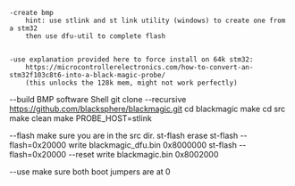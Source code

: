     -create bmp 
        hint: use stlink and st link utility (windows) to create one from a stm32
        then use dfu-util to complete flash
        
    
    -use explanation provided here to force install on 64k stm32: 
        https://microcontrollerelectronics.com/how-to-convert-an-stm32f103c8t6-into-a-black-magic-probe/
        (this unlocks the 128k mem, might not work perfectly)
        
--build BMP software
		Shell
		git clone --recursive https://github.com/blacksphere/blackmagic.git
		cd blackmagic
		make
		cd src
		make clean
		make PROBE_HOST=stlink

--flash
		make sure you are in the src dir.
		st-flash erase
		st-flash --flash=0x20000 write blackmagic_dfu.bin 0x8000000
		st-flash --flash=0x20000 --reset write blackmagic.bin 0x8002000
		
--use 
		make sure both boot jumpers are at 0
